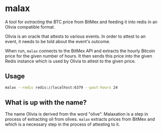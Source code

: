 # malax

A tool for _extracting_ the BTC price from BitMex and feeding it into redis in an Olivia compatible format.

Olivia is an oracle that attests to various events.
In order to attest to an event, it needs to be told about the event's outcome.

When run, `malax` connects to the BitMex API and extracts the hourly Bitcoin price for the given number of hours.
It then sends this price into the given Redis instance which is used by Olivia to attest to the given price.

## Usage

```bash
malax --redis redis://localhost:6379 --past-hours 24
```

## What is up with the name?

The name Olivia is derived from the word "olive".
Malaxation is a step in process of extracting oil from olives.
`malax` extracts prices from BitMex and which is a necessary step in the process of attesting to it.
